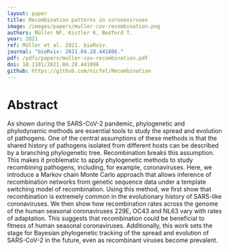 ```yaml
---
layout: paper
title: Recombination patterns in coronaviruses
image: /images/papers/muller-cov-recombination.png
authors: Müller NF, Kistler K, Bedford T.
year: 2021
ref: Müller et al. 2021. bioRxiv.
journal: "bioRxiv: 2021.04.28.441806."
pdf: /pdfs/papers/muller-cov-recombination.pdf
doi: 10.1101/2021.04.28.441806
github: https://github.com/nicfel/Recombination
---
```


# Abstract

As shown during the SARS-CoV-2 pandemic, phylogenetic and phylodynamic methods are essential tools to study the spread and evolution of pathogens. One of the central assumptions of these methods is that the shared history of pathogens isolated from different hosts can be described by a branching phylogenetic tree. Recombination breaks this assumption. This makes it problematic to apply phylogenetic methods to study recombining pathogens, including, for example, coronaviruses. Here, we introduce a Markov chain Monte Carlo approach that allows inference of recombination networks from genetic sequence data under a template switching model of recombination. Using this method, we first show that recombination is extremely common in the evolutionary history of SARS-like coronaviruses. We then show how recombination rates across the genome of the human seasonal coronaviruses 229E, OC43 and NL63 vary with rates of adaptation. This suggests that recombination could be beneficial to fitness of human seasonal coronaviruses. Additionally, this work sets the stage for Bayesian phylogenetic tracking of the spread and evolution of SARS-CoV-2 in the future, even as recombinant viruses become prevalent.
